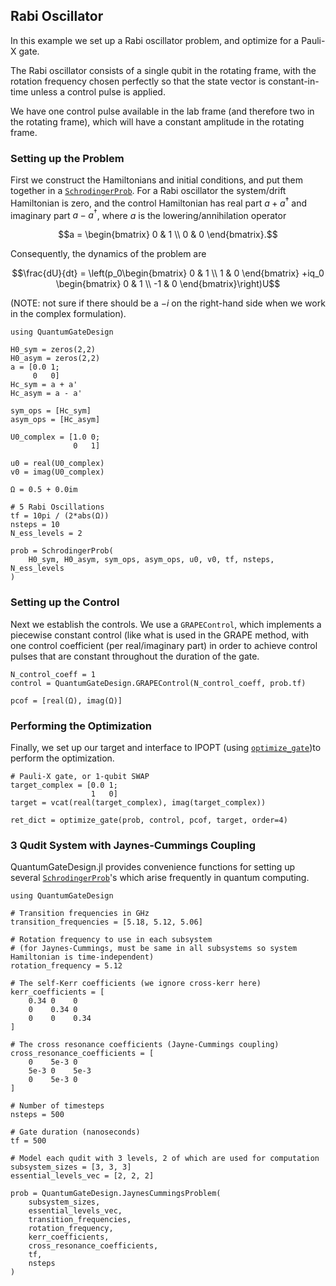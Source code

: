 ## Rabi Oscillator
In this example we set up a Rabi oscillator problem, and optimize for a Pauli-X
gate.

The Rabi oscillator consists of a single qubit in the rotating frame, with
the rotation frequency chosen perfectly so that the state vector is
constant-in-time unless a control pulse is applied.

We have one control pulse available in the lab frame (and therefore two in the
rotating frame), which will have a constant amplitude in the rotating frame.

### Setting up the Problem
First we construct the Hamiltonians and initial conditions, and put them
together in a [`SchrodingerProb`](@ref). For a Rabi oscillator the system/drift
Hamiltonian is zero, and the control Hamiltonian has real part $a+a^\dagger$ and
imaginary part $a-a^\dagger$, where $a$ is the lowering/annihilation operator
```math
a = \begin{bmatrix} 0 & 1 \\ 0 & 0 \end{bmatrix}.
```
Consequently, the dynamics of the problem are
```math
\frac{dU}{dt} = \left(p_0\begin{bmatrix} 0 & 1 \\ 1 & 0 \end{bmatrix} +iq_0
\begin{bmatrix} 0 & 1 \\ -1 & 0 \end{bmatrix}\right)U
```
(NOTE: not sure if there should be a $-i$ on the right-hand side when we work in
the complex formulation).

```
using QuantumGateDesign

H0_sym = zeros(2,2)
H0_asym = zeros(2,2)
a = [0.0 1;
     0   0]
Hc_sym = a + a'
Hc_asym = a - a'

sym_ops = [Hc_sym]
asym_ops = [Hc_asym]

U0_complex = [1.0 0;
              0   1]

u0 = real(U0_complex)
v0 = imag(U0_complex)

Ω = 0.5 + 0.0im

# 5 Rabi Oscillations
tf = 10pi / (2*abs(Ω))
nsteps = 10
N_ess_levels = 2

prob = SchrodingerProb(
    H0_sym, H0_asym, sym_ops, asym_ops, u0, v0, tf, nsteps, N_ess_levels
)
```

### Setting up the Control
Next we establish the controls. We use a `GRAPEControl`, which implements a
piecewise constant control (like what is used in the GRAPE method, with one
control coefficient (per real/imaginary part) in order to achieve control pulses
that are constant throughout the duration of the gate.
```
N_control_coeff = 1
control = QuantumGateDesign.GRAPEControl(N_control_coeff, prob.tf)

pcof = [real(Ω), imag(Ω)]
```

### Performing the Optimization
Finally, we set up our target and interface to IPOPT (using
[`optimize_gate`](@ref))to perform the
optimization.
```
# Pauli-X gate, or 1-qubit SWAP
target_complex = [0.0 1;
                  1   0]
target = vcat(real(target_complex), imag(target_complex))

ret_dict = optimize_gate(prob, control, pcof, target, order=4)
```

### 3 Qudit System with Jaynes-Cummings Coupling
QuantumGateDesign.jl provides convenience functions for setting up
several [`SchrodingerProb`](@ref)'s which arise frequently in quantum computing.

```
using QuantumGateDesign

# Transition frequencies in GHz
transition_frequencies = [5.18, 5.12, 5.06]

# Rotation frequency to use in each subsystem 
# (for Jaynes-Cummings, must be same in all subsystems so system Hamiltonian is time-independent)
rotation_frequency = 5.12

# The self-Kerr coefficients (we ignore cross-kerr here)
kerr_coefficients = [
    0.34 0    0
    0    0.34 0
    0    0    0.34
] 

# The cross resonance coefficients (Jayne-Cummings coupling)
cross_resonance_coefficients = [
    0    5e-3 0
    5e-3 0    5e-3
    0    5e-3 0
]

# Number of timesteps
nsteps = 500

# Gate duration (nanoseconds)
tf = 500

# Model each qudit with 3 levels, 2 of which are used for computation
subsystem_sizes = [3, 3, 3]
essential_levels_vec = [2, 2, 2]

prob = QuantumGateDesign.JaynesCummingsProblem(
    subsystem_sizes,
    essential_levels_vec,
    transition_frequencies,
    rotation_frequency,
    kerr_coefficients,
    cross_resonance_coefficients,
    tf,
    nsteps
)
```
